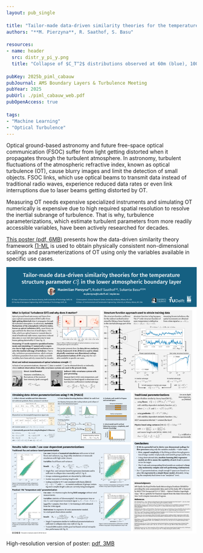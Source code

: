 ```yaml
---
layout: pub_single

title: "Tailor-made data-driven similarity theories for the temperature structure parameter $C_T^2$ in the lower atmospheric boundary layer"
authors: "**M. Pierzyna**, R. Saathof, S. Basu"

resources:
- name: header
  src: distr_y_pi_y.png
  title: "Collapse of $C_T^2$ distributions observed at 60m (blue), 100m (orange), and 180m (green) height after applying non-dimensional scaling obtained with Π-ML."

pubKey: 2025b_piml_cabauw
pubJournal: AMS Boundary Layers & Turbulence Meeting
pubYear: 2025
pubUrl: ./piml_cabauw_web.pdf
pubOpenAccess: true

tags:
- "Machine Learning"
- "Optical Turbulence"
---
```

Optical ground-based astronomy and future free-space optical communication (FSOC) suffer from light getting distorted when it propagates through the turbulent atmosphere. 
In astronomy, turbulent fluctuations of the atmospheric refractive index, known as optical turbulence (OT), cause blurry images and limit the detection of small objects. 
FSOC links, which use optical beams to transmit data instead of traditional radio waves, experience reduced data rates or even link interruptions due to laser beams getting distorted by OT.

Measuring OT needs expensive specialized instruments and simulating OT numerically is expensive due to high required spatial resolution to resolve the inertial subrange of turbulence. 
That is why, turbulence parameterizations, which estimate turbulent parameters from more readily accessible variables, have been actively researched for decades.

[This poster (pdf, 6MB)](./piml_cabauw_web.pdf) presents how the data-driven similarity theory framework [Π-ML](/research/2023a_piml/) is used to obtain physically consistent non-dimensional scalings and parameterizations of OT using only the variables available in specific use cases.

![Pi-ML poster](./piml_cabauw_web.png)

High-resolution version of poster: [pdf, 3MB](./piml_cabauw_web.pdf)
